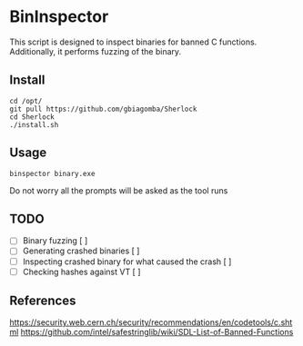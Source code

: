 # BinInspector
This script is designed to inspect binaries for banned C functions. Additionally, it performs fuzzing of the binary.

## Install
```
cd /opt/
git pull https://github.com/gbiagomba/Sherlock
cd Sherlock
./install.sh
```

## Usage
```
binspector binary.exe
```
Do not worry all the prompts will be asked as the tool runs

## TODO
- [ ] Binary fuzzing [ ]
- [ ] Generating crashed binaries [ ]
- [ ] Inspecting crashed binary for what caused the crash [ ]
- [ ] Checking hashes against VT [ ]

## References
https://security.web.cern.ch/security/recommendations/en/codetools/c.shtml
https://github.com/intel/safestringlib/wiki/SDL-List-of-Banned-Functions
